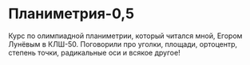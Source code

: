 # Планиметрия-0,5
Курс по олимпиадной планиметрии, который читался мной, Егором Лунёвым в КЛШ-50. Поговорили про уголки, площади, ортоцентр, степень точки, радикальные оси и всякое другое! 
